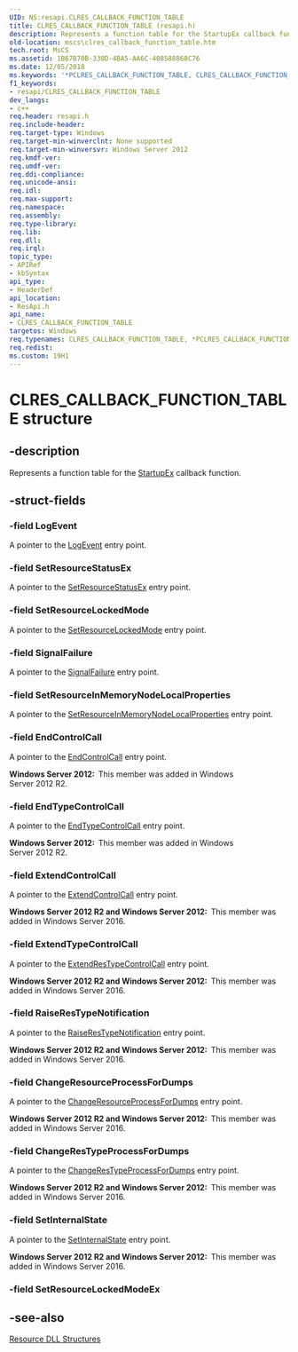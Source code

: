 ```yaml
---
UID: NS:resapi.CLRES_CALLBACK_FUNCTION_TABLE
title: CLRES_CALLBACK_FUNCTION_TABLE (resapi.h)
description: Represents a function table for the StartupEx callback function.
old-location: mscs\clres_callback_function_table.htm
tech.root: MsCS
ms.assetid: 1B67B70B-330D-4BA5-AA6C-408588868C76
ms.date: 12/05/2018
ms.keywords: '*PCLRES_CALLBACK_FUNCTION_TABLE, CLRES_CALLBACK_FUNCTION_TABLE, CLRES_CALLBACK_FUNCTION_TABLE structure [Failover Cluster], PCLRES_CALLBACK_FUNCTION_TABLE, PCLRES_CALLBACK_FUNCTION_TABLE structure pointer [Failover Cluster], mscs.clres_callback_function_table, resapi/CLRES_CALLBACK_FUNCTION_TABLE, resapi/PCLRES_CALLBACK_FUNCTION_TABLE'
f1_keywords:
- resapi/CLRES_CALLBACK_FUNCTION_TABLE
dev_langs:
- c++
req.header: resapi.h
req.include-header: 
req.target-type: Windows
req.target-min-winverclnt: None supported
req.target-min-winversvr: Windows Server 2012
req.kmdf-ver: 
req.umdf-ver: 
req.ddi-compliance: 
req.unicode-ansi: 
req.idl: 
req.max-support: 
req.namespace: 
req.assembly: 
req.type-library: 
req.lib: 
req.dll: 
req.irql: 
topic_type:
- APIRef
- kbSyntax
api_type:
- HeaderDef
api_location:
- ResApi.h
api_name:
- CLRES_CALLBACK_FUNCTION_TABLE
targetos: Windows
req.typenames: CLRES_CALLBACK_FUNCTION_TABLE, *PCLRES_CALLBACK_FUNCTION_TABLE
req.redist: 
ms.custom: 19H1
---
```


# CLRES_CALLBACK_FUNCTION_TABLE structure


## -description


Represents a function table for the <a href="https://docs.microsoft.com/previous-versions/windows/desktop/api/resapi/nc-resapi-pstartup_ex_routine">StartupEx</a> callback function.


## -struct-fields




### -field LogEvent

A pointer to the <a href="https://docs.microsoft.com/previous-versions/windows/desktop/api/resapi/nc-resapi-plog_event_routine">LogEvent</a> entry point.


### -field SetResourceStatusEx

A pointer to the <a href="https://docs.microsoft.com/previous-versions/windows/desktop/api/resapi/nc-resapi-pset_resource_status_routine_ex">SetResourceStatusEx</a> entry point.


### -field SetResourceLockedMode

A pointer to the <a href="https://docs.microsoft.com/previous-versions/windows/desktop/api/resapi/nc-resapi-pset_resource_locked_mode_routine">SetResourceLockedMode</a> entry point.


### -field SignalFailure

A pointer to the <a href="https://docs.microsoft.com/previous-versions/windows/desktop/api/resapi/nc-resapi-psignal_failure_routine">SignalFailure</a> entry point.


### -field SetResourceInMemoryNodeLocalProperties

A pointer to the <a href="https://docs.microsoft.com/previous-versions/windows/desktop/api/resapi/nc-resapi-pset_resource_inmemory_nodelocal_properties_routine">SetResourceInMemoryNodeLocalProperties</a> entry point.


### -field EndControlCall

A pointer to the <a href="https://docs.microsoft.com/previous-versions/windows/desktop/api/resapi/nc-resapi-pend_control_call">EndControlCall</a> entry point.

<b>Windows Server 2012:  </b>This member was added in Windows Server 2012 R2.


### -field EndTypeControlCall

A pointer to the <a href="https://docs.microsoft.com/previous-versions/windows/desktop/api/resapi/nc-resapi-pend_type_control_call">EndTypeControlCall</a> entry point.

<b>Windows Server 2012:  </b>This member was added in Windows Server 2012 R2.


### -field ExtendControlCall

A pointer to the <a href="https://docs.microsoft.com/previous-versions/windows/desktop/api/resapi/nc-resapi-pextend_res_control_call">ExtendControlCall</a> entry point.

<b>Windows Server 2012 R2 and Windows Server 2012:  </b>This member was added in Windows Server 2016.


### -field ExtendTypeControlCall

A pointer to the <a href="https://docs.microsoft.com/previous-versions/windows/desktop/api/resapi/nc-resapi-pextend_res_type_control_call">ExtendResTypeControlCall</a> entry point.

<b>Windows Server 2012 R2 and Windows Server 2012:  </b>This member was added in Windows Server 2016.


### -field RaiseResTypeNotification

A pointer to the <a href="https://docs.microsoft.com/previous-versions/windows/desktop/api/resapi/nc-resapi-praise_res_type_notification">RaiseResTypeNotification</a> entry point.

<b>Windows Server 2012 R2 and Windows Server 2012:  </b>This member was added in Windows Server 2016.


### -field ChangeResourceProcessForDumps

A pointer to the <a href="https://docs.microsoft.com/previous-versions/windows/desktop/api/resapi/nc-resapi-pchange_resource_process_for_dumps">ChangeResourceProcessForDumps</a> entry point.

<b>Windows Server 2012 R2 and Windows Server 2012:  </b>This member was added in Windows Server 2016.


### -field ChangeResTypeProcessForDumps

A pointer to the <a href="https://docs.microsoft.com/previous-versions/windows/desktop/api/resapi/nc-resapi-pchange_res_type_process_for_dumps">ChangeResTypeProcessForDumps</a> entry point.

<b>Windows Server 2012 R2 and Windows Server 2012:  </b>This member was added in Windows Server 2016.


### -field SetInternalState

A pointer to the <a href="https://docs.microsoft.com/previous-versions/windows/desktop/api/resapi/nc-resapi-pset_internal_state">SetInternalState</a> entry point.

<b>Windows Server 2012 R2 and Windows Server 2012:  </b>This member was added in Windows Server 2016.


### -field SetResourceLockedModeEx

 




## -see-also




<a href="https://docs.microsoft.com/previous-versions/windows/desktop/mscs/resource-dll-structures">Resource DLL Structures</a>
 

 

